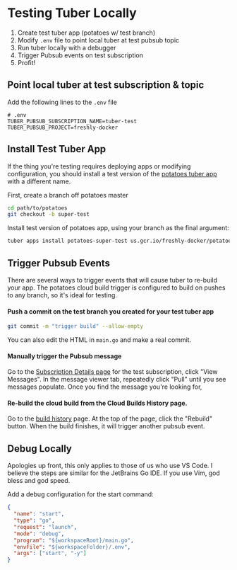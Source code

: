 # Testing Tuber Locally

1. Create test tuber app (potatoes w/ test branch)
2. Modify `.env` file to point local tuber at test pubsub topic
3. Run tuber locally with a debugger
4. Trigger Pubsub events on test subscription
5. Profit!


## Point local tuber at test subscription & topic
Add the following lines to the `.env` file

```
# .env
TUBER_PUBSUB_SUBSCRIPTION_NAME=tuber-test
TUBER_PUBSUB_PROJECT=freshly-docker
```


## Install Test Tuber App
If the thing you're testing requires deploying apps or modifying configuration, you should install a test version of the [potatoes tuber app](https://github.com/Freshly/potatoes) with a different name.

First, create a branch off potatoes master
```bash
cd path/to/potatoes
git checkout -b super-test
```

Install test version of potatoes app, using your branch as the final argument:
```bash
tuber apps install potatoes-super-test us.gcr.io/freshly-docker/potatoes super-test
```

## Trigger Pubsub Events
There are several ways to trigger events that will cause tuber to re-build your app. The potatoes cloud build trigger is configured to build on pushes to any branch, so it's ideal for testing.


#### Push a commit on the test branch you created for your test tuber app
```bash
git commit -m "trigger build" --allow-empty
```
You can also edit the HTML in `main.go` and make a real commit.


#### Manually trigger the Pubsub message
Go to the [Subscription Details page](https://console.cloud.google.com/cloudpubsub/subscription/detail/tuber-test?project=freshly-docker) for the test subscription, click "View Messages". In the message viewer tab, repeatedly click "Pull" until you see messages populate. Once you find the message you're looking for,


#### Re-build the cloud build from the Cloud Builds History page.
Go to the [build history](https://console.cloud.google.com/cloud-build/builds?project=freshly-docker) page. At the top of the page, click the "Rebuild" button. When the build finishes, it will trigger another pubsub event.


## Debug Locally
Apologies up front, this only applies to those of us who use VS Code. I believe the steps are similar for the JetBrains Go IDE. If you use Vim, god bless and god speed.

Add a debug configuration for the start command:
```json
{
  "name": "start",
  "type": "go",
  "request": "launch",
  "mode": "debug",
  "program": "${workspaceRoot}/main.go",
  "envFile": "${workspaceFolder}/.env",
  "args": ["start", "-y"]
}
```
